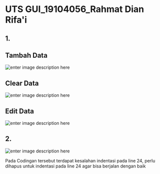 # UTS GUI_19104056_Rahmat Dian Rifa'i

## 1.

##  Tambah Data

![enter image description here](https://i.ibb.co/xFT7fh8/GUII.jpg)

## Clear Data
![enter image description here](https://i.ibb.co/F8sP4tS/2.png)



##  Edit Data
![enter image description here](https://i.ibb.co/Dk9YhSc/3.png)


## 2.
![enter image description here](https://i.ibb.co/k2RZ4F5/4.png)

Pada Codingan tersebut terdapat kesalahan indentasi pada line 24, perlu dihapus untuk indentasi pada line 24 agar bisa berjalan dengan baik
